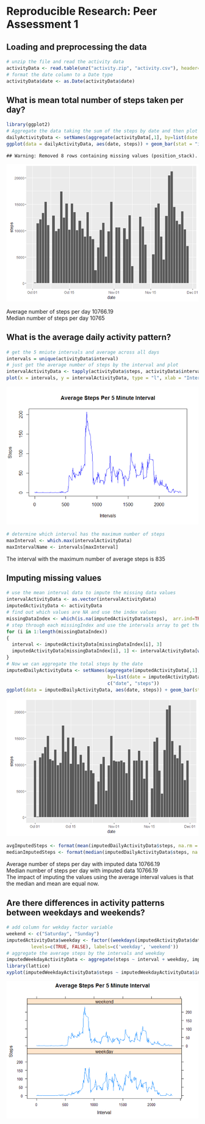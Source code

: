 # Reproducible Research: Peer Assessment 1


## Loading and preprocessing the data

```r
# unzip the file and read the activity data
activityData <- read.table(unz("activity.zip", "activity.csv"), header=T, quote="\"", sep=",")
# format the date column to a Date type
activityData$date <- as.Date(activityData$date)
```

## What is mean total number of steps taken per day?

```r
library(ggplot2)
# Aggregate the data taking the sum of the steps by date and then plot in a bar plot
dailyActivityData <- setNames(aggregate(activityData[,1], by=list(date = activityData[,2]),FUN=sum), c("date", "steps"))
ggplot(data = dailyActivityData, aes(date, steps)) + geom_bar(stat = "identity")
```

```
## Warning: Removed 8 rows containing missing values (position_stack).
```

![](PA1_template_files/figure-html/unnamed-chunk-2-1.png)<!-- -->


Average number of steps per day 10766.19  
Median number of steps per day 10765

## What is the average daily activity pattern?

```r
# get the 5 mniute intervals and average across all days
intervals = unique(activityData$interval)
# just get the average number of steps by the interval and plot
intervalActivityData <- tapply(activityData$steps, activityData$interval, mean, na.rm = TRUE)
plot(x = intervals, y = intervalActivityData, type = "l", xlab = "Intervals", ylab="Steps", main="Average Steps Per 5 Minute Interval", col="blue")
```

![](PA1_template_files/figure-html/unnamed-chunk-4-1.png)<!-- -->

```r
# determine which interval has the maximum number of steps
maxInterval <- which.max(intervalActivityData) 
maxIntervalName <- intervals[maxInterval]
```
The interval with the maximum number of average steps is 835 

## Imputing missing values

```r
# use the mean interval data to impute the missing data values
intervalActivityData <- as.vector(intervalActivityData)
imputedActivityData <- activityData
# find out which values are NA and use the index values
missingDataIndex <- which(is.na(imputedActivityData$steps),  arr.ind=TRUE)
# step through each missingIndex and use the intervals array to get the average computed intervals for that interval
for (i in 1:length(missingDataIndex))
{
  interval <- imputedActivityData[missingDataIndex[i], 3]
  imputedActivityData[missingDataIndex[i], 1] <- intervalActivityData[which(intervals==interval)]
}
# Now we can aggregate the total steps by the date
imputedDailyActivityData <- setNames(aggregate(imputedActivityData[,1], 
                                     by=list(date = imputedActivityData[,2]),FUN=sum), 
                                     c("date", "steps"))
ggplot(data = imputedDailyActivityData, aes(date, steps)) + geom_bar(stat = "identity")
```

![](PA1_template_files/figure-html/unnamed-chunk-5-1.png)<!-- -->

```r
avgImputedSteps <- format(mean(imputedDailyActivityData$steps, na.rm = T), digits=2, nsmall=2)
medianImputedSteps <- format(median(imputedDailyActivityData$steps, na.rm = T), digits=2, nsmall=2)
```
Average number of steps per day with imputed data 10766.19  
Median number of steps per day with imputed data 10766.19  
The impact of imputing the values using the average interval values is that the median and mean are equal now.

## Are there differences in activity patterns between weekdays and weekends?

```r
# add column for wekday factor variable
weekend <- c("Saturday", "Sunday")
imputedActivityData$weekday <- factor((weekdays(imputedActivityData$date) %in% weekend), 
         levels=c(TRUE, FALSE), labels=c('weekday', 'weekend'))
# aggregate the average steps by the intervals and weekday
imputedWeekdayActivityData <- aggregate(steps ~ interval + weekday, imputedActivityData, mean)
library(lattice)
xyplot(imputedWeekdayActivityData$steps ~ imputedWeekdayActivityData$interval | imputedWeekdayActivityData$weekday, main="Average Steps Per 5 Minute Interval", xlab="Interval", ylab="Steps", layout=c(1,2), type="l")
```

![](PA1_template_files/figure-html/unnamed-chunk-6-1.png)<!-- -->
